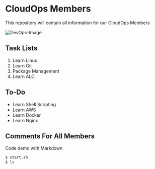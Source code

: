 # CloudOps Members
This repository will contain all information for our CloudOps Members


![DevOps-Image](https://www.scnsoft.com/blog-pictures/infrastructure/devops_implementation-main_1.png)

## Task Lists
1. Learn Linux
2. Learn Git
3. Package Management 
4. Learn ALC

## To-Do
- Learn Shell Scripting
- Learn AWS
- Learn Docker
- Learn Nginx


## Comments For All Members

Code demo with Markdown
```bash
$ start.sh
$ ls

```
